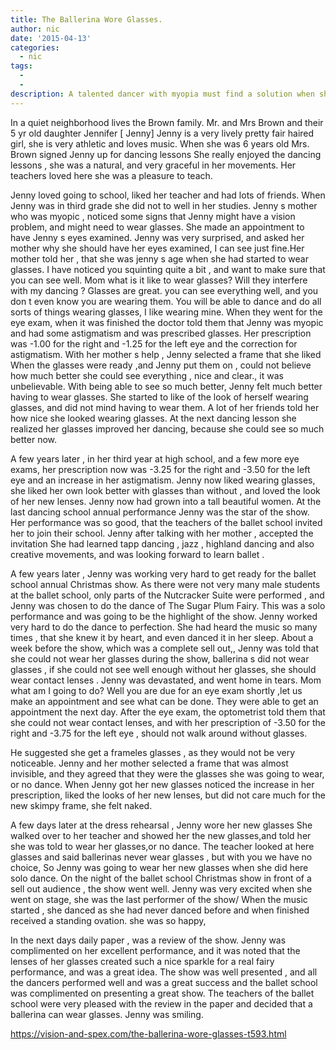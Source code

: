 ```yaml
---
title: The Ballerina Wore Glasses.
author: nic
date: '2015-04-13'
categories:
  - nic
tags:
  - 
  - 
description: A talented dancer with myopia must find a solution when she's told she can't wear glasses on stage.
---
```

In a quiet neighborhood lives  the Brown family.
Mr. and Mrs Brown and their 5 yr old daughter Jennifer [ Jenny]
Jenny is a very lively pretty fair haired girl, she is very athletic and loves music.
When she was 6 years old Mrs. Brown signed Jenny up for dancing lessons
She really enjoyed the dancing lessons , she was a natural, and very graceful in her  movements.
Her teachers loved here she was a pleasure to teach.

Jenny loved going to school, liked her teacher and had lots of friends.
When Jenny was in third grade  she did not to well in her studies.
Jenny s mother who was myopic , noticed some signs that Jenny might have a vision problem,
and might need to wear glasses.
She made an appointment to have Jenny s eyes examined.
Jenny was very surprised, and asked her mother why she should have her eyes examined,
 I can see just fine.Her mother told her , that she was jenny s age when she had started to wear glasses.
I have noticed you squinting quite a bit , and want to make sure that you can see well.
Mom what is it like to wear glasses?
 Will they interfere with my dancing ?
Glasses are great. you can see everything well, and you don t even know you are wearing them.
You will be able to dance and do all sorts of things wearing glasses, I like wearing mine.
When they went for the eye exam, when it was finished the doctor told them that Jenny was myopic and had some astigmatism and was prescribed glasses.
Her prescription was -1.00 for the right and -1.25 for the left eye and the correction for astigmatism.
With her mother s help , Jenny selected a frame that she liked 
When the glasses were ready ,and Jenny put them on , could not believe how much better she could see everything , nice and clear., it was unbelievable.
With being able to see so much better, Jenny felt much better having to wear glasses.
She started to like of the look of herself wearing glasses, and did not mind having to wear them.
A lot of her friends told her how nice she looked wearing glasses.
At the next dancing lesson she realized her glasses improved her dancing, because she could see so much better now.

A few years later , in her third year at high school, and a few more eye exams, her prescription now was -3.25 for the right and -3.50 for the left eye and an increase in her astigmatism.
Jenny now liked wearing glasses, she liked her own look better with glasses than without , and loved the look of her new lenses.
Jenny now had grown into a tall beautiful women.
At the last dancing school annual performance Jenny was the star of the show.
Her performance was so good, that the teachers of the ballet school invited her to join their school.
Jenny after talking with her mother , accepted the invitation
She had learned tapp dancing , jazz , highland  dancing and also creative movements, and was looking forward to learn ballet .

A few years later , Jenny was working very hard to get ready for the ballet school annual Christmas show.
As there were not very many male students at the ballet school, only parts of the Nutcracker Suite 
were performed , and Jenny was chosen to do the dance of The Sugar Plum Fairy.
This was a solo performance and was going to be the highlight of the show.
Jenny worked very hard to do the dance to perfection.
She had heard the music so many times , that she knew it by heart, and even danced it in her sleep.
About a week before the show, which was a complete sell out,, Jenny was told that she could not wear her glasses during the show, ballerina s did not wear glasses , if she could not see well enough without her glasses, she should wear  contact lenses .
Jenny was devastated, and went home in tears.
Mom what am I going to do?
Well you are due for an eye exam shortly ,let us make an appointment and see what can be done.
They were able to get an appointment the next day.
After the eye exam, the optometrist told them that she could not wear contact lenses,
and with her prescription of -3.50 for the right and -3.75 for the left eye , should not walk around without glasses.

He suggested she get a frameles glasses , as they would not be very noticeable.
Jenny and her mother selected a frame that was almost invisible, and they agreed that they were the glasses she was going to wear, or no dance.
When Jenny got her new glasses noticed the increase in her prescription, liked the looks of her new lenses, but did not care much for the new skimpy frame, she felt naked.

A few days later at the dress rehearsal , Jenny wore her new glasses
She walked over to her teacher  and showed her the new glasses,and told her she was told to wear her glasses,or no dance.
The teacher looked at here glasses and said ballerinas never wear glasses , but with you  we have  no choice,
So Jenny was going to wear her new glasses when she did here solo dance.
On the night of the ballet school Christmas show in front of a sell out audience , the show went well.
Jenny was very excited when she went on stage, she was the last performer of the show/
When the music started , she danced as she had never danced before and when finished received a standing ovation. she was so happy,

In the next days daily paper , was a review of the show.
Jenny was complimented on her excellent performance, and it was noted that the lenses of her 
glasses created such a nice sparkle for a real fairy performance, and was a great idea.
The show was well presented , and all the dancers performed well and was a great success and the ballet school was complimented on presenting a great show.
The teachers of the ballet school were very pleased with the review in the paper and decided that a ballerina can wear glasses.
Jenny was smiling.

https://vision-and-spex.com/the-ballerina-wore-glasses-t593.html